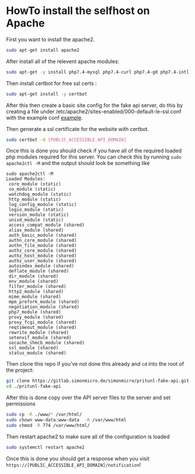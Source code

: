 # HowTo install the selfhost on Apache

First you want to install the apache2.
```bash
sudo apt-get install apache2
```
After install all of the relevent apache modules:
```bash
sudo apt-get -y install php7.4-mysql php7.4-curl php7.4-gd php7.4-intl php-pear php-imagick php7.4-imap php-memcache
```
Then install certbot for free ssl certs :
```bash
sudo apt-get install -y certbot
```
After this then create a basic site config for the fake api server, do this by creating a file under /etc/apache2/sites-enabled/000-default-le-ssl.conf with the example conf [example](docs/apache/000-default-le-ssl.conf).

Then generate a ssl certificate for the website with certbot.
```bash
sudo certbot -d [PUBLIC_ACCESSIBLE_API_DOMAIN]
```
Once this is done you should check if you have all of the required loaded php modules required for this server. You can check this by running `sudo apache2ctl -M` and the output should look be something like
```
sudo apache2ctl -M
Loaded Modules:
 core_module (static)
 so_module (static)
 watchdog_module (static)
 http_module (static)
 log_config_module (static)
 logio_module (static)
 version_module (static)
 unixd_module (static)
 access_compat_module (shared)
 alias_module (shared)
 auth_basic_module (shared)
 authn_core_module (shared)
 authn_file_module (shared)
 authz_core_module (shared)
 authz_host_module (shared)
 authz_user_module (shared)
 autoindex_module (shared)
 deflate_module (shared)
 dir_module (shared)
 env_module (shared)
 filter_module (shared)
 http2_module (shared)
 mime_module (shared)
 mpm_prefork_module (shared)
 negotiation_module (shared)
 php7_module (shared)
 proxy_module (shared)
 proxy_fcgi_module (shared)
 reqtimeout_module (shared)
 rewrite_module (shared)
 setenvif_module (shared)
 socache_shmcb_module (shared)
 ssl_module (shared)
 status_module (shared)
```

Then clone this repo if you've not done this already and `cd` into the root of the project:
```bash
git clone https://gitlab.simonmicro.de/simonmicro/pritunl-fake-api.git
cd ./pritunl-fake-api
```
After this is done copy over the API server files to the server and set permissions
```bash
sudo cp -R ./www/* /var/html/
sudo chown www-data:www-data  -R /var/www/html
sudo chmod -R 774 /var/www/html/
```
Then restart apache2 to make sure all of the configuration is loaded
```bash
sudo systemctl restart apache2
```
Once this is done you should get a response when you visit `https://[PUBLIC_ACCESSIBLE_API_DOMAIN]/notification`!
